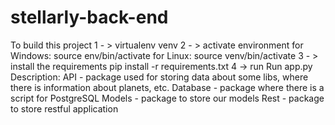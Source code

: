 # stellarly-back-end
To build this project
1 - > virtualenv venv
2 - > activate environment
     for Windows: 
source env/bin/activate
     for Linux:
       source venv/bin/activate
3 - > install the requirements
    pip install -r requirements.txt
4 -> run 
    Run app.py
Description:
API - package used for storing data about some libs, where there is information about planets, etc.
Database - package where there is a script for PostgreSQL
Models - package to store our models
Rest - package to store restful application

